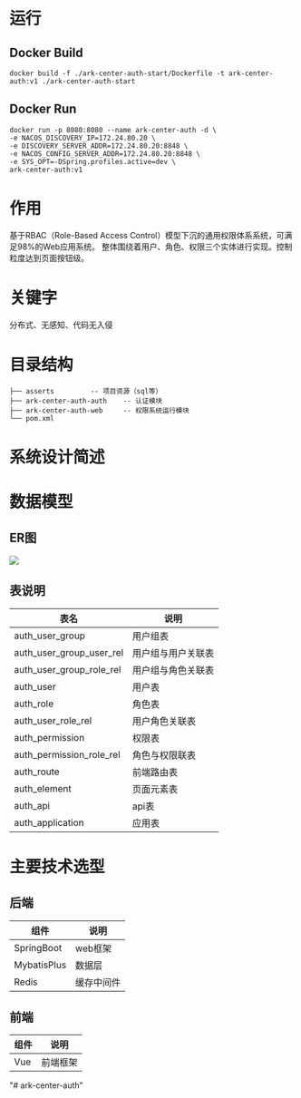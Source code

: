 # 运行

## Docker Build
```shell
docker build -f ./ark-center-auth-start/Dockerfile -t ark-center-auth:v1 ./ark-center-auth-start
```
## Docker Run
```shell
docker run -p 8080:8080 --name ark-center-auth -d \
-e NACOS_DISCOVERY_IP=172.24.80.20 \
-e DISCOVERY_SERVER_ADDR=172.24.80.20:8848 \
-e NACOS_CONFIG_SERVER_ADDR=172.24.80.20:8848 \
-e SYS_OPT=-DSpring.profiles.active=dev \
ark-center-auth:v1
```
# 作用

基于RBAC（Role-Based Access Control）模型下沉的通用权限体系系统，可满足98%的Web应用系统。 整体围绕着用户、角色、权限三个实体进行实现。控制粒度达到页面按钮级。

# 关键字
分布式、无感知、代码无入侵

# 目录结构

```
├── asserts         -- 项目资源（sql等）
├── ark-center-auth-auth    -- 认证模块
├── ark-center-auth-web     -- 权限系统运行模块
└── pom.xml

```

# 系统设计简述

# 数据模型

## ER图

![](asserts/ark-center-auth-er.png)

## 表说明

| 表名  | 说明 |
| ----- | ---- |
| auth_user_group | 用户组表 |
| auth_user_group_user_rel | 用户组与用户关联表 |
| auth_user_group_role_rel | 用户组与角色关联表 |
| auth_user | 用户表 |
| auth_role | 角色表 |
| auth_user_role_rel | 用户角色关联表 |
| auth_permission | 权限表 |
| auth_permission_role_rel | 角色与权限联表 |
| auth_route | 前端路由表 |
| auth_element | 页面元素表 |
| auth_api | api表 |
| auth_application | 应用表 |

# 主要技术选型

## 后端

| 组件  | 说明 |
| ----- | ---- |
| SpringBoot | web框架 |
| MybatisPlus | 数据层 |
| Redis | 缓存中间件 |

## 前端

| 组件  | 说明 |
| ----- | ---- |
| Vue | 前端框架 |"# ark-center-auth" 
"# ark-center-auth" 
